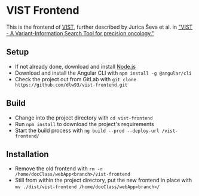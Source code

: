 # VIST Frontend
This is the frontend of [VIST](http://vist.informatik.hu-berlin.de/), further described by Jurica Ševa et al. in ["VIST - A Variant-Information Search Tool for precision oncology."](https://link.springer.com/content/pdf/10.1186%2Fs12859-019-2958-3.pdf)

## Setup

* If not already done, download and install [Node.js](https://nodejs.org)
* Download and install the Angular CLI with `npm install -g @angular/cli`
* Check the project out from GitLab with `git clone https://github.com/dlw93/vist-frontend.git`

## Build

* Change into the project directory with `cd vist-frontend`
* Run `npm install` to download the project's requirements
* Start the build process with `ng build --prod --deploy-url /vist-frontend/`

## Installation

* Remove the old frontend with `rm -r /home/docClass/webApp<branch>/vist-frontend`
* Still from within the project directory, put the new frontend in place with `mv ./dist/vist-frontend /home/docClass/webApp<branch>/`
